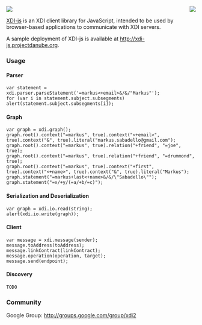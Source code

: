 <a href="http://projectdanube.org/" target="_blank"><img src="http://projectdanube.github.com/xdi-js/images/projectdanube_logo.png" align="right"></a>
<img src="http://projectdanube.github.com/xdi-js/images/logo64.png"><br>

[XDI-js](http://github.com/projectdanube/xdi-js) is an XDI client library for JavaScript, intended to be used by browser-based applications
to communicate with XDI servers.

A sample deployment of XDI-js is available at http://xdi-js.projectdanube.org.

### Usage

#### Parser

```
var statement = xdi.parser.parseStatement('=markus<+email>&/&/"Markus"');
for (var i in statement.subject.subsegments) alert(statement.subject.subsegments[i]);
```

#### Graph

```
var graph = xdi.graph();
graph.root().context("=markus", true).context("<+email>", true).context("&", true).literal("markus.sabadello@gmail.com");
graph.root().context("=markus", true).relation("+friend", "=joe", true);
graph.root().context("=markus", true).relation("+friend", "=drummond", true);
graph.root().context("=markus", true).context("+first", true).context("<+name>", true).context("&", true).literal("Markus");
graph.statement("=markus+last<+name>&/&/\"Sabadello\"");
graph.statement("=x/+y/(=a/+b/=c)");
```

#### Serialization and Deserialization

```
var graph = xdi.io.read(string);
alert(xdi.io.write(graph));
```

#### Client

```
var message = xdi.message(sender);
message.toAddress(toAddress);
message.linkContract(linkContract);
message.operation(operation, target);
message.send(endpoint);
```

#### Discovery

```
TODO
```

### Community

Google Group: http://groups.google.com/group/xdi2
